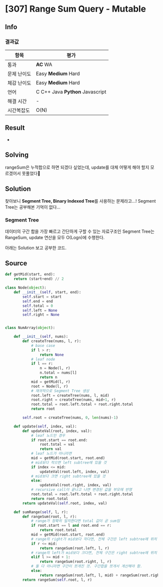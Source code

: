 # [307] Range Sum Query - Mutable

## Info

### 결과값

| 항목        | 평가                             |
| ----------- | -------------------------------- |
| 통과        | **AC** WA                        |
| 문제 난이도 | Easy **Medium** Hard             |
| 체감 난이도 | Easy **Medium** Hard             |
| 언어        | C C++ Java **Python** Javascript |
| 해결 시간   | -                                |
| 시간복잡도  | O(N)                             |

## Result

-

## Solving

rangeSum은 누적합으로 하면 되겠다 싶었는데, update를 대체 어떻게 해야 할지 모르겠어서 못풀었다🥲

## Solution

찾아보니 **Segment Tree, Binary Indexed Tree**를 사용하는 문제라고...! Segment Tree는 공부해본 기억이 없다...

### Segment Tree

데이터의 구간 합을 가장 빠르고 간단하게 구할 수 있는 자료구조인 Segment Tree는 RangeSum, update 연산을 모두 O(Logn)에 수행한다.

아래는 Solution 보고 공부한 코드.

## Source

```python
def getMid(start, end):
    return (start+end) // 2

class Node(object):
    def __init__(self, start, end):
        self.start = start
        self.end = end
        self.total = 0
        self.left = None
        self.right = None


class NumArray(object):

    def __init__(self, nums):
        def createTree(nums, l, r):
            # base case
            if l > r:
                return None
            # leaf node
            if l == r:
                n = Node(l, r)
                n.total = nums[l]
                return n
            mid = getMid(l, r)
            root = Node(l, r)
            # 재귀적으로 Segment Tree 생성
            root.left = createTree(nums, l, mid)
            root.right = createTree(nums, mid+1, r)
            root.total = root.left.total + root.right.total
            return root

        self.root = createTree(nums, 0, len(nums)-1)

    def update(self, index, val):
        def updateVal(root, index, val):
            # leaf 노드인 경우
            if root.start == root.end:
                root.total = val
                return val
            # leaf 노드가 아니라면
            mid = getMid(root.start, root.end)
            # mid보다 작으면 left subtree에 있을 것
            if index <= mid:
                updateVal(root.left, index, val)
            # mid보다 크면 right subtree에 있을 것
            else:
                updateVal(root.right, index, val)
            # recursive call이 끝나고 나면 변경된 값을 부모에 반영
            root.total = root.left.total + root.right.total
            return root.total
        return updateVal(self.root, index, val)

    def sumRange(self, l, r):
        def rangeSum(root, l, r):
            # range가 정확히 일치한다면 total 값이 곧 sum임
            if root.start == l and root.end == r:
                return root.total
            mid = getMid(root.start, root.end)
            # range의 right가 mid보다 작다면, 전체 구간은 left subtree에 위치
            if r <= mid:
                return rangeSum(root.left, l, r)
            # range의 left가 mid보다 크다면, 전체 구간은 right subtree에 위치
            elif l >= mid + 1:
                return rangeSum(root.right, l, r)
            # 둘 다 아니라면 구간이 쪼개진 것. 구간합을 쪼개서 계산해야 함.
            else:
                return rangeSum(root.left, l, mid) + rangeSum(root.right, mid+1, r)
        return rangeSum(self.root, l, r)
```


